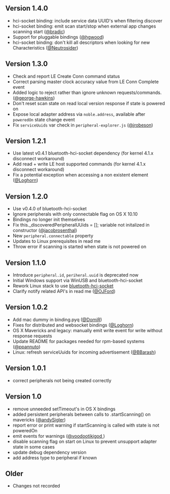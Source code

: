 ## Version 1.4.0

 * hci-socket binding: include service data UUID's when filtering discover
 * hci-socket binding: emit scan start/stop when external app changes scanning start ([@bradjc](https://github.com/bradjc))
 * Support for pluggable bindings ([@hgwood](https://github.com/hgwood))
 * hci-socket binding: don't kill all descriptors when looking for new Characteristics ([@Neutrosider](https://github.com/Neutrosider))

## Version 1.3.0

 * Check and report LE Create Conn command status
 * Correct parsing master clock accuracy value from LE Conn Complete event
 * Added logic to reject rather than ignore unknown requests/commands. ([@george-hawkins](https://github.com/george-hawkins))
 * Don't reset scan state on read local version response if state is powered on
 * Expose local adapter address via ```noble.address```, available after ```poweredOn``` state change event
 * Fix ```serviceUuids``` var check in ```peripheral-explorer.js``` ([@jrobeson](https://github.com/jrobeson))

## Version 1.2.1

 * Use latest v0.4.1 bluetooth-hci-socket dependency (for kernel 4.1.x disconnect workaround)
 * Add read + write LE host supported commands (for kernel 4.1.x disconnect workaround)
 * Fix a potential exception when accessing a non existent element ([@Loghorn](https://github.com/Loghorn))

## Version 1.2.0

 * Use v0.4.0 of bluetooth-hci-socket
 * Ignore peripherals with only connectable flag on OS X 10.10
 * Bindings no longer init themselves
 * Fix this._discoveredPeripheralUUids = []; variable not initalized in constructor ([@jacobrosenthal](https://github.com/jacobrosenthal))
 * New ```peripheral.connectable``` property
 * Updates to Linux prerequisites in read me
 * Throw error if scanning is started when state is not powered on

## Version 1.1.0

 * Introduce ```peripheral.id```, ```periheral.uuid``` is deprecated now
 * Initial Windows support via WinUSB and bluetooth-hci-socket
 * Rework Linux stack to use [bluetooth-hci-socket](https://github.com/sandeepmistry/node-bluetooth-hci-socket)
 * Clarify notify related API's in read me ([@OJFord](https://github.com/OJFord))

## Version 1.0.2

 * Add mac dummy in binding.pyq ([@DomiR](https://github.com/DomiR))
 * Fixes for distributed and websocket bindings ([@Loghorn](https://github.com/Loghorn))
 * OS X Mavericks and legacy: manually emit write event for write without response requests
 * Update README for packages needed for rpm-based systems ([@ppannuto](https://github.com/ppannuto))
 * Linux: refresh serviceUuids for incoming advertisement ([@BBarash](https://github.com/BBarash))

## Version 1.0.1

 * correct peripherals not being created correctly

## Version 1.0

 * remove unneeded setTimeout's in OS X bindings
 * added persistent peripherals between calls to .startScanning() on mavericks ([@andySigler](https://github.com/andySigler))
 * report error or print warning if startScanning is called with state is not poweredOn
 * emit events for warnings ([@voodootikigod ](https://github.com/voodootikigod))
 * disable scanning flag on start on Linux to prevent unsupport adapter state in some cases
 * update debug dependency version
 * add address type to peripheral if known

## Older

 * Changes not recorded
